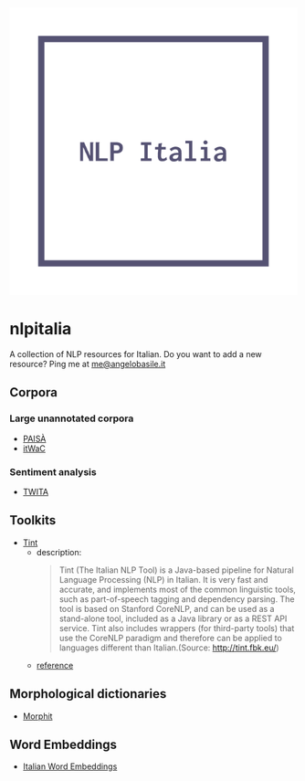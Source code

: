 ![logo](logo.png)

# nlpitalia
A collection of NLP resources for Italian. Do you want to add a new resource? Ping me at me@angelobasile.it

## Corpora

### Large unannotated corpora

- [PAISÀ](https://www.corpusitaliano.it/)
- [itWaC](http://wacky.sslmit.unibo.it/doku.php?id=corpora)

### Sentiment analysis

- [TWITA](http://valeriobasile.github.io/twita/downloads.html)


## Toolkits

- [Tint](http://tint.fbk.eu/)
  - description:
    > Tint (The Italian NLP Tool) is a Java-based pipeline for Natural Language Processing (NLP) in Italian. It is very fast and accurate, and implements most of the common linguistic tools, such as part-of-speech tagging and dependency parsing. The tool is based on Stanford CoreNLP, and can be used as a stand-alone tool, included as a Java library or as a REST API service. Tint also includes wrappers (for third-party tools) that use the CoreNLP paradigm and therefore can be applied to languages different than Italian.(Source: http://tint.fbk.eu/)
  - [reference](http://arxiv.org/abs/1609.06204)

## Morphological dictionaries

- [Morphit](https://github.com/giodegas/morphit-lemmatizer)

## Word Embeddings

- [Italian Word Embeddings](http://hlt.isti.cnr.it/wordembeddings/)
